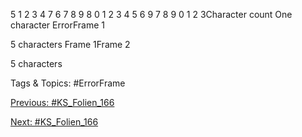 5 1 2 3 4 7 6 7 8 9 8 0 1 2 3 4 5 6 9 7 8 9 0 1 2 3Character count One character
ErrorFrame 1
5 characters
Frame 1Frame 2
5 characters

   Tags & Topics:
   #ErrorFrame

[Previous: #KS_Folien_166](KS_Folien_166.md)

[Next: #KS_Folien_166](KS_Folien_166.md)